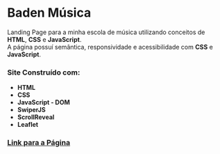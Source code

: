 # Baden Música 
Landing Page para a minha escola de música utilizando conceitos de **HTML**, **CSS** e **JavaScript**. <br/> 
A página possuí semântica, responsividade e acessibilidade com **CSS** e **JavaScript**.

### Site Construído com:
- **HTML**
- **CSS**
- **JavaScript - DOM**
- **SwiperJS**
- **ScrollReveal** 
- **Leaflet**

### [Link para a Página](https://baden-musica-k3uqkbba5-luca-merighi.vercel.app/ "Baden Música")
